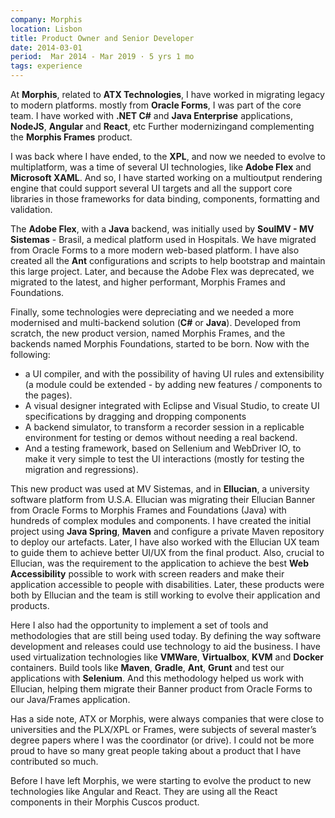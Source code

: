 ```yaml
---
company: Morphis
location: Lisbon
title: Product Owner and Senior Developer
date: 2014-03-01
period:  Mar 2014 - Mar 2019 · 5 yrs 1 mo 
tags: experience
---
```

At **Morphis**, related to  **ATX Technologies**, I have worked in migrating legacy to modern platforms. mostly from **Oracle Forms**, I was part of the core team.  I have worked with **.NET C#** and **Java Enterprise** applications, **NodeJS**, **Angular** and **React**, etc Further modernizingand complementing the **Morphis Frames** product.

I was back where I have ended, to the **XPL**, and now we needed to evolve to multiplatform, was a time of several UI technologies, like **Adobe Flex** and **Microsoft XAML**. And so, I have started working on a multioutput rendering engine that could support several UI targets and all the support core libraries in those frameworks for data binding, components, formatting and validation.

The **Adobe Flex**, with a **Java** backend, was initially used by **SoulMV - MV Sistemas** - Brasil, a medical platform used in Hospitals. We have migrated from Oracle Forms to a more modern web-based platform. I have also created all the **Ant** configurations and scripts  to help bootstrap and maintain this large project. Later, and because the Adobe Flex was deprecated,  we migrated to the latest, and higher performant, Morphis Frames and Foundations.

Finally, some technologies were depreciating and we needed a more modernised and multi-backend solution (**C#** or **Java**). Developed from scratch, the new product version, named Morphis Frames, and the backends named Morphis Foundations, started to be born. Now with the following:
- a UI compiler, and with the possibility of having UI rules and extensibility (a module could be extended - by adding new features / components to the pages).
- A visual designer integrated with Eclipse and Visual Studio, to create UI specifications by dragging and dropping components
- A backend simulator, to transform a recorder session in a replicable environment for testing or demos without needing a real backend.
- And a testing framework, based on Sellenium and WebDriver IO, to make it very simple to test the UI interactions (mostly for testing the migration and regressions).

This new product was used at MV Sistemas, and in **Ellucian**, a university software platform from U.S.A. Ellucian was migrating their Ellucian Banner from Oracle Forms to Morphis Frames and Foundations (Java) with hundreds of complex modules and components. I have created the initial project using **Java Spring**,  **Maven** and configure a private Maven repository to deploy our artefacts. Later, I have also worked with the Ellucian UX team to guide them to achieve better UI/UX from the final product. Also, crucial to Ellucian, was the requirement to the application to achieve the best **Web Accessibility** possible to work with screen readers and make their application accessible to people with disabilities. Later, these products were both by Ellucian and the team is still working to evolve their application and products.

Here I also had the opportunity to implement a set of tools and methodologies that are still being used today. By defining the way software development and releases could use technology to aid the business. I have used virtualization technologies like **VMWare**, **Virtualbox**, **KVM** and **Docker** containers. Build tools like **Maven**, **Gradle**, **Ant**, **Grunt** and test our applications with **Selenium**.
And this methodology helped us work with Ellucian, helping them migrate their Banner product from Oracle Forms to our Java/Frames application.

Has a side note, ATX or Morphis, were always companies that were close to universities and the PLX/XPL or Frames, were subjects of several master’s degree papers where I was the coordinator (or drive). I could not be more proud to have so many great people taking about a product that I have contributed so much.

Before I have left Morphis, we were starting to evolve the product to new technologies like Angular and React. They are using all the React components in their Morphis Cuscos product.